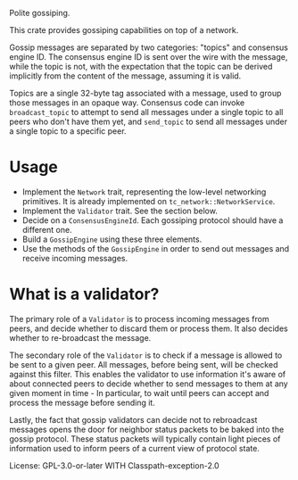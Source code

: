 Polite gossiping.

This crate provides gossiping capabilities on top of a network.

Gossip messages are separated by two categories: "topics" and consensus engine ID.
The consensus engine ID is sent over the wire with the message, while the topic is not,
with the expectation that the topic can be derived implicitly from the content of the
message, assuming it is valid.

Topics are a single 32-byte tag associated with a message, used to group those messages
in an opaque way. Consensus code can invoke `broadcast_topic` to attempt to send all messages
under a single topic to all peers who don't have them yet, and `send_topic` to
send all messages under a single topic to a specific peer.

# Usage

- Implement the `Network` trait, representing the low-level networking primitives. It is
  already implemented on `tc_network::NetworkService`.
- Implement the `Validator` trait. See the section below.
- Decide on a `ConsensusEngineId`. Each gossiping protocol should have a different one.
- Build a `GossipEngine` using these three elements.
- Use the methods of the `GossipEngine` in order to send out messages and receive incoming
  messages.

# What is a validator?

The primary role of a `Validator` is to process incoming messages from peers, and decide
whether to discard them or process them. It also decides whether to re-broadcast the message.

The secondary role of the `Validator` is to check if a message is allowed to be sent to a given
peer. All messages, before being sent, will be checked against this filter.
This enables the validator to use information it's aware of about connected peers to decide
whether to send messages to them at any given moment in time - In particular, to wait until
peers can accept and process the message before sending it.

Lastly, the fact that gossip validators can decide not to rebroadcast messages
opens the door for neighbor status packets to be baked into the gossip protocol.
These status packets will typically contain light pieces of information
used to inform peers of a current view of protocol state.

License: GPL-3.0-or-later WITH Classpath-exception-2.0